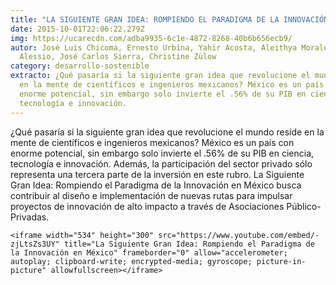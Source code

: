 ```yaml
---
title: "LA SIGUIENTE GRAN IDEA: ROMPIENDO EL PARADIGMA DE LA INNOVACIÓN EN MÉXICO"
date: 2015-10-01T22:06:22.279Z
img: https://ucarecdn.com/adba9935-6c1e-4872-8268-40b6b656ecb9/
autor: José Luis Chicoma, Ernesto Urbina, Yahir Acosta, Aleithya Morales, Sofia
  Alessio, José Carlos Sierra, Christine Zülow
category: desarrollo-sostenible
extracto: ¿Qué pasaría si la siguiente gran idea que revolucione el mundo reside
  en la mente de científicos e ingenieros mexicanos? México es un país con
  enorme potencial, sin embargo solo invierte el .56% de su PIB en ciencia,
  tecnología e innovación.
---
```

<!--StartFragment-->

¿Qué pasaría si la siguiente gran idea que revolucione el mundo reside en la mente de científicos e ingenieros mexicanos? México es un país con enorme potencial, sin embargo solo invierte el .56% de su PIB en ciencia, tecnología e innovación. Además, la participación del sector privado sólo representa una tercera parte de la inversión en este rubro. La Siguiente Gran Idea: Rompiendo el Paradigma de la Innovación en México busca contribuir al diseño e implementación de nuevas rutas para impulsar proyectos de innovación de alto impacto a través de Asociaciones Público-Privadas.

<!--EndFragment-->

```
<iframe width="534" height="300" src="https://www.youtube.com/embed/-zjLtsZs3UY" title="La Siguiente Gran Idea: Rompiendo el Paradigma de la Innovación en México" frameborder="0" allow="accelerometer; autoplay; clipboard-write; encrypted-media; gyroscope; picture-in-picture" allowfullscreen></iframe>
```